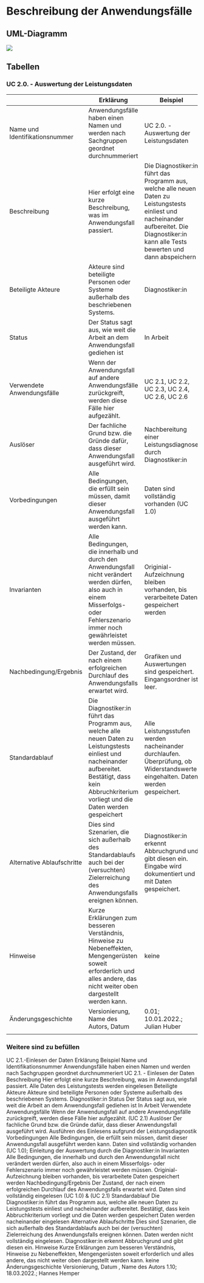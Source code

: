 # Beschreibung der Anwendungsfälle

## UML-Diagramm

![](UML_UseCase_Ergometer.svg)

## Tabellen


### UC 2.0. - Auswertung der Leistungsdaten


|                                | Erklärung                                                                                                                                                                               | Beispiel                                                                                                                                         |
|--------------------------------|-----------------------------------------------------------------------------------------------------------------------------------------------------------------------------------------|--------------------------------------------------------------------------------------------------------------------------------------------------|
| Name und Identifikationsnummer | Anwendungsfälle haben einen Namen und werden nach Sachgruppen geordnet durchnummeriert                                                                                                  | UC 2.0. - Auswertung der Leistungsdaten                                                                                                                |
| Beschreibung                   | Hier erfolgt eine kurze Beschreibung, was im Anwendungsfall passiert.                                                                                                                   | Die Diagnostiker:in führt das Programm aus, welche alle neuen Daten zu Leistungstests einliest und nacheinander aufbereitet. Die Diagnostiker:in kann alle Tests bewerten und dann abspeichern   |
| Beteiligte Akteure             | Akteure sind beteiligte Personen oder Systeme außerhalb des beschriebenen Systems.                                                                                                      | Diagnostiker:in                                                                                                                    |
| Status                         | Der Status sagt aus, wie weit die Arbeit an dem Anwendungsfall gediehen ist                                                                                                             | In Arbeit                                                                                                                                        |
| Verwendete Anwendungsfälle     | Wenn der Anwendungsfall auf andere Anwendungsfälle zurückgreift, werden diese Fälle hier aufgezählt.                                                                                    | UC 2.1, UC 2.2, UC 2.3, UC 2.4, UC 2.6, UC 2.6                                                                                                          |
| Auslöser                       | Der fachliche Grund bzw. die Gründe dafür, dass dieser Anwendungsfall ausgeführt wird.                                                                                                  | Nachbereitung einer Leistungsdiagnose durch Diagnostiker:in                                                                                           |
| Vorbedingungen                 | Alle Bedingungen, die erfüllt sein müssen, damit dieser Anwendungsfall ausgeführt werden kann.                                                                                          | Daten sind vollständig vorhanden (UC 1.0)                                                                                                                                            |
| Invarianten                    | Alle Bedingungen, die innerhalb und durch den Anwendungsfall nicht verändert werden dürfen, also auch in einem Misserfolgs- oder Fehlerszenario immer noch gewährleistet werden müssen. | Originial-Aufzeichnung bleiben vorhanden, bis verarbeitete Daten gespeichert werden                                                                        |
| Nachbedingung/Ergebnis         | Der Zustand, der nach einem erfolgreichen Durchlauf des Anwendungsfalls erwartet wird.                                                                                                  | Grafiken und Auswertungen sind gespeichert. Eingangsordner ist leer.                                                                    |
| Standardablauf                 | Die Diagnostiker:in führt das Programm aus, welche alle neuen Daten zu Leistungstests einliest und nacheinander aufbereitet. Bestätigt, dass kein Abbruchkriterium vorliegt und die Daten werden gespeichert                                       | Alle Leistungsstufen werden nacheinander durchlaufen. Überprüfung, ob Widerstandswerte eingehalten. Daten werden gespeichert.                     |
| Alternative Ablaufschritte     | Dies sind Szenarien, die sich außerhalb des Standardablaufs auch bei der (versuchten) Zielerreichung des Anwendungsfalls ereignen können.                                               | Diagnostiker:in erkennt Abbruchgrund und gibt diesen ein. Eingabe wird dokumentiert und mit Daten gespeichert.                                                                         |
| Hinweise                       | Kurze Erklärungen zum besseren Verständnis, Hinweise zu Nebeneffekten, Mengengerüsten soweit erforderlich und alles andere, das nicht weiter oben dargestellt werden kann.              | keine                                                                                                                                            |
| Änderungsgeschichte            | Versionierung, Name des Autors, Datum                                                                                                                                                   | 0.01; 10.01.2022.; Julian Huber                                                                                                                  |
|                                |                                                                                                                                                                                         |                                                                                                                                                  |

### Weitere sind zu befüllen
UC 2.1.-Einlesen der Daten
Erklärung	Beispiel
Name und Identifikationsnummer	Anwendungsfälle haben einen Namen und werden nach Sachgruppen geordnet durchnummeriert	UC 2.1. - Einlesen der Daten
Beschreibung	Hier erfolgt eine kurze Beschreibung, was im Anwendungsfall passiert.	Alle Daten des Leistungstests werden eingelesen
Beteiligte Akteure	Akteure sind beteiligte Personen oder Systeme außerhalb des beschriebenen Systems.	Diagnostiker:in
Status	Der Status sagt aus, wie weit die Arbeit an dem Anwendungsfall gediehen ist	In Arbeit
Verwendete Anwendungsfälle	Wenn der Anwendungsfall auf andere Anwendungsfälle zurückgreift, werden diese Fälle hier aufgezählt.	(UC 2.1)
Auslöser	Der fachliche Grund bzw. die Gründe dafür, dass dieser Anwendungsfall ausgeführt wird.	Ausführen des Einlesens aufgrund der Leistungsdiagnostik
Vorbedingungen	Alle Bedingungen, die erfüllt sein müssen, damit dieser Anwendungsfall ausgeführt werden kann.	Daten sind vollständig vorhanden (UC 1.0); Einleitung der Auswertung durch die Diagnostiker:in
Invarianten	Alle Bedingungen, die innerhalb und durch den Anwendungsfall nicht verändert werden dürfen, also auch in einem Misserfolgs- oder Fehlerszenario immer noch gewährleistet werden müssen.	Originial-Aufzeichnung bleiben vorhanden, bis verarbeitete Daten gespeichert werden
Nachbedingung/Ergebnis	Der Zustand, der nach einem erfolgreichen Durchlauf des Anwendungsfalls erwartet wird.	Daten sind vollständig eingelesen (UC 1.0) & (UC 2.1)
Standardablauf	Die Diagnostiker:in führt das Programm aus, welche alle neuen Daten zu Leistungstests einliest und nacheinander aufbereitet. Bestätigt, dass kein Abbruchkriterium vorliegt und die Daten werden gespeichert	Daten werden nacheinander eingelesen
Alternative Ablaufschritte	Dies sind Szenarien, die sich außerhalb des Standardablaufs auch bei der (versuchten) Zielerreichung des Anwendungsfalls ereignen können.	Daten werden nicht vollständig eingelesen. Diagnostiker:in erkennt Abbruchgrund und gibt diesen ein.
Hinweise	Kurze Erklärungen zum besseren Verständnis, Hinweise zu Nebeneffekten, Mengengerüsten soweit erforderlich und alles andere, das nicht weiter oben dargestellt werden kann.	keine
Änderungsgeschichte	Versionierung, Datum , Name des Autors	1.10; 18.03.2022.; Hannes Hemper
